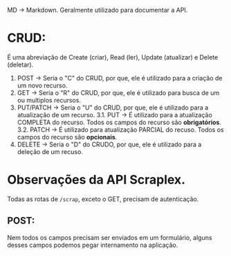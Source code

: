 MD -> Markdown. Geralmente utilizado para documentar a API.

# CRUD:

É uma abreviação de Create (criar), Read (ler), Update (atualizar) e Delete (deletar).

1. POST -> Seria o "C" do CRUD, por que, ele é utilizado para a criação de um novo recurso.
2. GET -> Seria o "R" do CRUD, por que, ele é utilizado para busca de um ou multiplos recursos.
3. PUT/PATCH -> Seria o "U" do CRUD, por que, ele é utilizado para a atualização de um recurso.
   3.1. PUT -> É utilizado para a atualização COMPLETA do recurso. Todos os campos do recurso são **obrigatórios**.
   3.2. PATCH -> É utilizado para atualização PARCIAL do recuso. Todos os campos do recurso são **opcionais**.
4. DELETE -> Seria o "D" do CRUDO, por que, ele é utilizado para a deleção de um recuso.

# Observações da API Scraplex.

Todas as rotas de `/scrap`, exceto o GET, precisam de autenticação.

## POST:

Nem todos os campos precisam ser enviados em um formulário, alguns desses campos podemos pegar internamento na aplicação.
